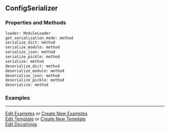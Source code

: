 ## <a id="RynLib.RynUtils.ConfigManager.ConfigSerializer">ConfigSerializer</a>


### Properties and Methods
```python
loader: ModuleLoader
get_serialization_mode: method
serialize_dict: method
serialize_module: method
serialize_json: method
serialize_pickle: method
serialize: method
deserialize_dict: method
deserialize_module: method
deserialize_json: method
deserialize_pickle: method
deserialize: method
```


### Examples


___

[Edit Examples](https://github.com/McCoyGroup/References/edit/gh-pages/Documentation/examples/RynLib/RynUtils/ConfigManager/ConfigSerializer.md) or 
[Create New Examples](https://github.com/McCoyGroup/References/new/gh-pages/?filename=Documentation/examples/RynLib/RynUtils/ConfigManager/ConfigSerializer.md) <br/>
[Edit Template](https://github.com/McCoyGroup/References/edit/gh-pages/Documentation/templates/RynLib/RynUtils/ConfigManager/ConfigSerializer.md) or 
[Create New Template](https://github.com/McCoyGroup/References/new/gh-pages/?filename=Documentation/templates/RynLib/RynUtils/ConfigManager/ConfigSerializer.md) <br/>
[Edit Docstrings](https://github.com/McCoyGroup/RynLib/edit/master/RynUtils/ConfigManager.py?message=Update%20Docs)